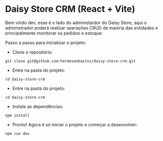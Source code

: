 # Daisy Store CRM (React + Vite)

Bem vindo dev, esse é o lado do administardor do Daisy Store, aqui o administrador poderá realizar operações CRUD de maioria das entidades e principalmente monitorar os pedidos e estoque:

Passo a passo para inicializar o projeto:

- Clone o repositório:
```
git clone git@github.com:hermesonbastos/daisy-store-crm.git
```

- Entre na pasta do projeto:
```
cd daisy-store-crm
```

- Entre na pasta do projeto:
```
cd daisy-store-crm
```

- Instale as dependências:
```
npm install
```

- Pronto! Agora é só iniciar o projeto e começar a desenvolver:
```
npm run dev
```
